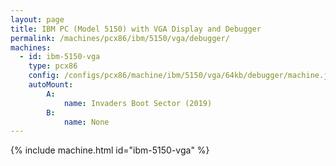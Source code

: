```yaml
---
layout: page
title: IBM PC (Model 5150) with VGA Display and Debugger
permalink: /machines/pcx86/ibm/5150/vga/debugger/
machines:
  - id: ibm-5150-vga
    type: pcx86
    config: /configs/pcx86/machine/ibm/5150/vga/64kb/debugger/machine.json
    autoMount:
        A:
            name: Invaders Boot Sector (2019)
        B:
            name: None
---
```


{% include machine.html id="ibm-5150-vga" %}

